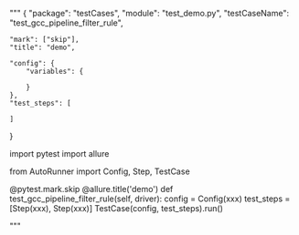 """
{
    "package": "testCases",
    "module": "test_demo.py",
    "testCaseName": "test_gcc_pipeline_filter_rule",

    "mark": ["skip"],
    "title": "demo",

    "config": {
        "variables": {

        }
    },
    "test_steps": [

    ]
}


import pytest
import allure

from AutoRunner import Config, Step, TestCase


@pytest.mark.skip
@allure.title('demo')
def test_gcc_pipeline_filter_rule(self, driver):
    config = Config(xxx)
    test_steps = [Step(xxx), Step(xxx)]
    TestCase(config, test_steps).run()

"""
